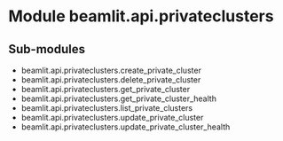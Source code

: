 Module beamlit.api.privateclusters
==================================

Sub-modules
-----------
* beamlit.api.privateclusters.create_private_cluster
* beamlit.api.privateclusters.delete_private_cluster
* beamlit.api.privateclusters.get_private_cluster
* beamlit.api.privateclusters.get_private_cluster_health
* beamlit.api.privateclusters.list_private_clusters
* beamlit.api.privateclusters.update_private_cluster
* beamlit.api.privateclusters.update_private_cluster_health